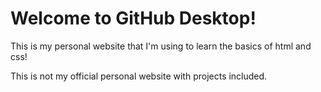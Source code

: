 # Welcome to GitHub Desktop!

This is my personal website that I'm using to learn the basics of html and css!

This is not my official personal website with projects included.
